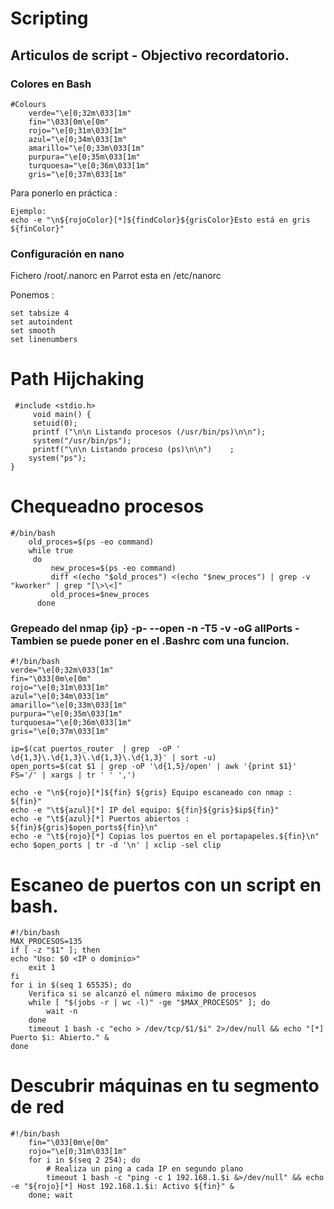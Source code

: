 # Scripting
## Articulos de script - Objectivo recordatorio.

### Colores en Bash
```
#Colours
    verde="\e[0;32m\033[1m"
    fin="\033[0m\e[0m"
    rojo="\e[0;31m\033[1m"
    azul="\e[0;34m\033[1m"
    amarillo="\e[0;33m\033[1m"
    purpura="\e[0;35m\033[1m"
    turquoesa="\e[0;36m\033[1m"
    gris="\e[0;37m\033[1m"
```
Para ponerlo en práctica : 
```
Ejemplo:
echo -e "\n${rojoColor}[*]${findColor}${grisColor}Esto está en gris ${finColor}"

```
### Configuración en nano
Fichero /root/.nanorc en Parrot esta en /etc/nanorc

Ponemos :
  ```
  set tabsize 4 
  set autoindent
  set smooth
  set linenumbers
  ```
# Path Hijchaking

     #include <stdio.h>
         void main() {
         setuid(0);
         printf ("\n\n Listando procesos (/usr/bin/ps)\n\n");
         system("/usr/bin/ps");
         printf("\n\n Listando proceso (ps)\n\n")    ;
        system("ps");
    }

# Chequeadno procesos

    #/bin/bash
        old_proces=$(ps -eo command)
        while true
         do
             new_proces=$(ps -eo command)
             diff <(echo "$old_proces") <(echo "$new_proces") | grep -v "kworker" | grep "[\>\<]"
             old_proces=$new_proces
          done


### Grepeado del nmap {ip} -p- --open -n -T5 -v -oG allPorts - Tambien se puede poner en el .Bashrc com una funcion.                                    
    
    #!/bin/bash
    verde="\e[0;32m\033[1m"
    fin="\033[0m\e[0m"
    rojo="\e[0;31m\033[1m"
    azul="\e[0;34m\033[1m"
    amarillo="\e[0;33m\033[1m"
    purpura="\e[0;35m\033[1m"
    turquoesa="\e[0;36m\033[1m"
    gris="\e[0;37m\033[1m"

    ip=$(cat puertos_router  | grep  -oP ' \d{1,3}\.\d{1,3}\.\d{1,3}\.\d{1,3}' | sort -u)
    open_ports=$(cat $1 | grep -oP '\d{1,5}/open' | awk '{print $1}' FS='/' | xargs | tr ' ' ',')

    echo -e "\n${rojo}[*]${fin} ${gris} Equipo escaneado con nmap : ${fin}"
    echo -e "\t${azul}[*] IP del equipo: ${fin}${gris}$ip${fin}"
    echo -e "\t${azul}[*] Puertos abiertos : ${fin}${gris}$open_ports${fin}\n"
    echo -e "\t${rojo}[*] Copias los puertos en el portapapeles.${fin}\n"
    echo $open_ports | tr -d '\n' | xclip -sel clip

# Escaneo de puertos con un script en bash.
    #!/bin/bash
    MAX_PROCESOS=135
    if [ -z "$1" ]; then
    echo "Uso: $0 <IP o dominio>"
        exit 1
    fi
    for i in $(seq 1 65535); do
        Verifica si se alcanzó el número máximo de procesos
        while [ "$(jobs -r | wc -l)" -ge "$MAX_PROCESOS" ]; do
            wait -n
        done
        timeout 1 bash -c "echo > /dev/tcp/$1/$i" 2>/dev/null && echo "[*] Puerto $i: Abierto." &
    done
    
# Descubrir máquinas en tu segmento de red
    #!/bin/bash
        fin="\033[0m\e[0m"
        rojo="\e[0;31m\033[1m"
        for i in $(seq 2 254); do
            # Realiza un ping a cada IP en segundo plano
            timeout 1 bash -c "ping -c 1 192.168.1.$i &>/dev/null" && echo -e "${rojo}[*] Host 192.168.1.$i: Activo ${fin}" &
        done; wait

      

 

